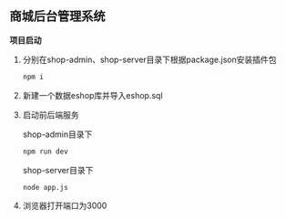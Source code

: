 ## 商城后台管理系统

**项目启动**

1. 分别在shop-admin、shop-server目录下根据package.json安装插件包

   ```html
   npm i
   ```

2. 新建一个数据eshop库并导入eshop.sql

3. 启动前后端服务

   shop-admin目录下

   ```html
   npm run dev
   ```

   shop-server目录下

   ```html
   node app.js
   ```
4. 浏览器打开端口为3000

   
